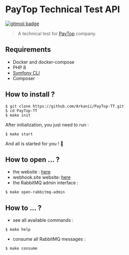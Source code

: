 # PayTop Technical Test API

[![gitmoji badge](https://img.shields.io/badge/gitmoji-%20😜%20😍-FFDD67.svg?style=flat-square)](https://github.com/carloscuesta/gitmoji)

> A technical test for [PayTop](https://corporate.paytop.com/) company.

## Requirements

- Docker and docker-compose
- PHP 8 
- [Symfony CLI](https://symfony.com/download)
- Composer

## How to install ?

```shell
$ git clone https://github.com/Arkanii/PayTop-TT.git
$ cd PayTop-TT
$ make init
```

After initialization, you just need to run :

```shell
$ make start
```

And all is started for you ! :tada:

## How to open ... ?

- the website : [here](https://127.0.0.1:8000/docs)
- webhook.site website: [here](https://webhook.site/#!/1e943e77-c1db-4ae7-8969-2fc51e5eee5c)
- the RabbitMQ admin interface :

```shell
$ make open-rabbitmq-admin
```

## How to ... ?

- see all available commands :

```shell
$ make help
```

- consume all RabbitMQ messages :

```shell
$ make consume
```
